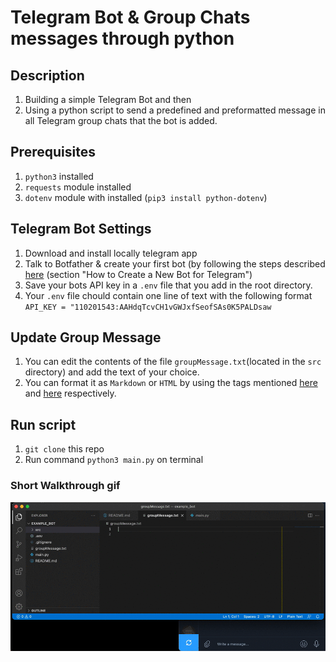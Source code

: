 # Telegram Bot & Group Chats messages through python

## Description
1. Building a simple Telegram Bot and then
2. Using a python script to send a predefined and preformatted message in all Telegram group chats that the bot is added. 

## Prerequisites
1. `python3` installed
2. `requests` module installed
3. `dotenv` module with installed (`pip3 install python-dotenv`)

## Telegram Bot Settings
1. Download and install locally telegram app
2. Talk to Botfather & create your first bot (by following the steps described [here](https://sendpulse.com/knowledge-base/chatbot/create-telegram-chatbot) (section "How to Create a New Bot for Telegram")
3. Save your bots API key in a `.env` file that you add in the root directory.
4. Your `.env` file chould contain one line of text with the following format `API_KEY = "110201543:AAHdqTcvCH1vGWJxfSeofSAs0K5PALDsaw`

## Update Group Message
1. You can edit the contents of the file `groupMessage.txt`(located in the `src` directory) and add the text of your choice.
2. You can format it as `Markdown` or `HTML` by using the tags mentioned [here](https://core.telegram.org/bots/api#markdownv2-style) and [here](https://core.telegram.org/bots/api#html-style) respectively.

## Run script
1. `git clone` this repo
2. Run command `python3 main.py` on terminal

### Short Walkthrough gif
![Recording](media/telegram-bot-python.gif "Short recording from the Telegram Bot + python script")